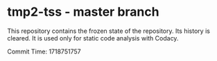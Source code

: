# tmp2-tss - master branch

This repository contains the frozen state of the repository.
Its history is cleared. It is used only for static code
analysis with Codacy.

Commit Time: 1718751757